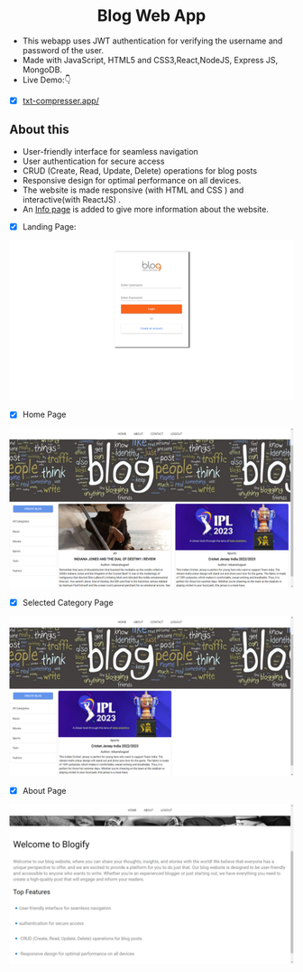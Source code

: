 <!-- Author : Nikanshu Goyal -->
<div align="center">
<h1> Blog Web App</h1>
</div>


- This webapp uses JWT authentication for verifying the username and password of the user.
- Made with JavaScript, HTML5 and CSS3,React,NodeJS, Express JS, MongoDB.
- Live Demo:👇

- [x] [txt-compresser.app/]()



## About this
* User-friendly interface for seamless navigation
* User authentication  for secure access
* CRUD (Create, Read, Update, Delete) operations for blog posts
* Responsive design for optimal performance on all devices.
* The website is made responsive (with HTML and CSS ) and interactive(with ReactJS) .
* An [Info page]() is added to give more information about the website.








- [x] Landing Page:

<a href="#"> ![screenshot](images/signup.png) </a>

- [x] Home Page

<a href="#"> ![step1](images/blog_sports.png) </a>


- [x] Selected Category Page

<a href="#"> ![step2](images/blogall.png) </a>

- [x] About Page

<a href="#"> ![step2](images/about.png) </a>




